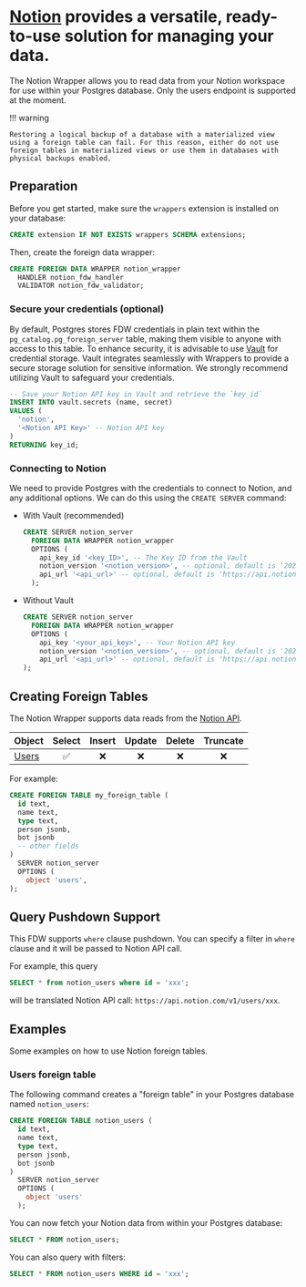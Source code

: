 # [Notion](https://notion.so/) provides a versatile, ready-to-use solution for managing your data.


The Notion Wrapper allows you to read data from your Notion workspace for use within your Postgres database. Only the users endpoint is supported at the moment.

!!! warning

    Restoring a logical backup of a database with a materialized view using a foreign table can fail. For this reason, either do not use foreign tables in materialized views or use them in databases with physical backups enabled.

## Preparation

Before you get started, make sure the `wrappers` extension is installed on your database:

```sql
CREATE extension IF NOT EXISTS wrappers SCHEMA extensions;
```

Then, create the foreign data wrapper:

```sql
CREATE FOREIGN DATA WRAPPER notion_wrapper
  HANDLER notion_fdw_handler
  VALIDATOR notion_fdw_validator;
```

### Secure your credentials (optional)

By default, Postgres stores FDW credentials in plain text within the `pg_catalog.pg_foreign_server` table, making them visible to anyone with access to this table. To enhance security, it is advisable to use [Vault](https://supabase.com/docs/guides/database/vault) for credential storage. Vault integrates seamlessly with Wrappers to provide a secure storage solution for sensitive information. We strongly recommend utilizing Vault to safeguard your credentials.

```sql
-- Save your Notion API key in Vault and retrieve the `key_id`
INSERT INTO vault.secrets (name, secret)
VALUES (
  'notion',
  '<Notion API Key>' -- Notion API key
)
RETURNING key_id;
```

### Connecting to Notion

We need to provide Postgres with the credentials to connect to Notion, and any additional options. We can do this using the `CREATE SERVER` command:

- With Vault (recommended)

  ```sql
  CREATE SERVER notion_server
    FOREIGN DATA WRAPPER notion_wrapper
    OPTIONS (
      api_key_id '<key_ID>', -- The Key ID from the Vault
      notion_version '<notion_version>', -- optional, default is '2022-06-28'
      api_url '<api_url>' -- optional, default is 'https://api.notion.com/v1/'
    );
  ```

- Without Vault

  ```sql
  CREATE SERVER notion_server
    FOREIGN DATA WRAPPER notion_wrapper
    OPTIONS (
      api_key '<your_api_key>', -- Your Notion API key
      notion_version '<notion_version>', -- optional, default is '2022-06-28'
      api_url '<api_url>' -- optional, default is 'https://api.notion.com/v1/'
  );
  ```

## Creating Foreign Tables

The Notion Wrapper supports data reads from the [Notion API](https://developers.notion.com/reference).

| Object                                                     | Select | Insert | Update | Delete | Truncate |
| ---------------------------------------------------------- | :----: | :----: | :----: | :----: | :------: |
| [Users](https://developers.notion.com/reference/get-users) |   ✅   |   ❌   |   ❌   |   ❌   |    ❌    |

For example:

```sql
CREATE FOREIGN TABLE my_foreign_table (
  id text,
  name text,
  type text,
  person jsonb,
  bot jsonb
  -- other fields
)
  SERVER notion_server
  OPTIONS (
    object 'users',
);
```

## Query Pushdown Support

This FDW supports `where` clause pushdown. You can specify a filter in `where` clause and it will be passed to Notion API call.

For example, this query

```sql
SELECT * from notion_users where id = 'xxx';
```

will be translated Notion API call: `https://api.notion.com/v1/users/xxx`.

## Examples

Some examples on how to use Notion foreign tables.

### Users foreign table

The following command creates a "foreign table" in your Postgres database named `notion_users`:

```sql
CREATE FOREIGN TABLE notion_users (
  id text,
  name text,
  type text,
  person jsonb,
  bot jsonb
)
  SERVER notion_server
  OPTIONS (
    object 'users'
  );
```

You can now fetch your Notion data from within your Postgres database:

```sql
SELECT * FROM notion_users;
```

You can also query with filters:

```sql
SELECT * FROM notion_users WHERE id = 'xxx';
```
